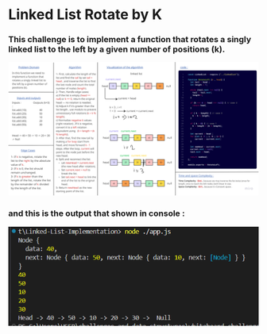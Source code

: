 # Linked List Rotate by K 

### This challenge is to implement a function that rotates a singly linked list to the left by a given number of positions (k).

![rotate](../images/rotateFunction.png)

### and this is the output that shown in console :

![rotateoutput](../images/rotateOutput.png)